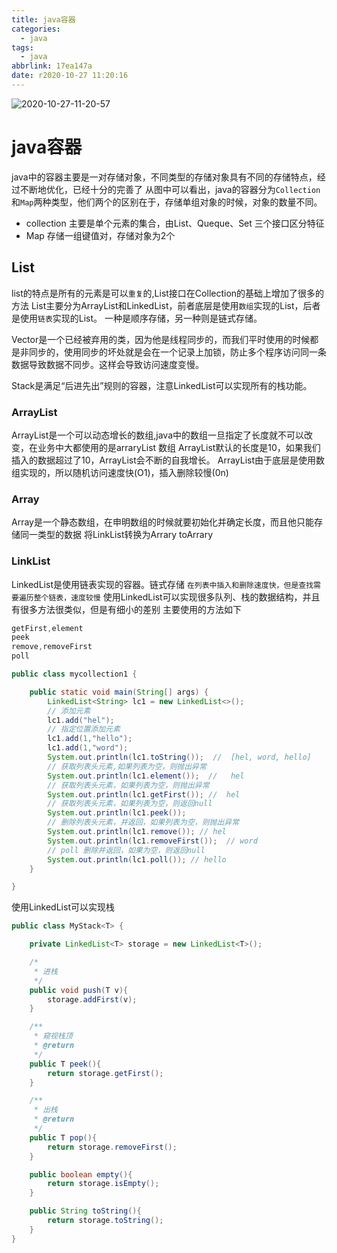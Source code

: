 ```yaml
---
title: java容器
categories:
  - java
tags:
  - java
abbrlink: 17ea147a
date: r2020-10-27 11:20:16
---
```


![2020-10-27-11-20-57](http://noback.upyun.com/2020-10-27-11-20-57.png)
<!-- more -->

# java容器
java中的容器主要是一对存储对象，不同类型的存储对象具有不同的存储特点，经过不断地优化，已经十分的完善了
从图中可以看出，java的容器分为`Collection`和`Map`两种类型，他们两个的区别在于，存储单组对象的时候，对象的数量不同。
- collection 主要是单个元素的集合，由List、Queque、Set 三个接口区分特征
- Map 存储一组键值对，存储对象为2个

## List
list的特点是所有的元素是可以`重复`的,List接口在Collection的基础上增加了很多的方法
List主要分为ArrayList和LinkedList，前者底层是使用`数组`实现的List，后者是使用`链表`实现的List。
一种是顺序存储，另一种则是链式存储。

Vector是一个已经被弃用的类，因为他是线程同步的，而我们平时使用的时候都是非同步的，使用同步的坏处就是会在一个记录上加锁，防止多个程序访问同一条数据导致数据不同步。这样会导致访问速度变慢。

Stack是满足“后进先出”规则的容器，注意LinkedList可以实现所有的栈功能。


###  ArrayList
ArrayList是一个可以动态增长的数组,java中的数组一旦指定了长度就不可以改变，在业务中大都使用的是arraryList 数组
ArrayList默认的长度是10，如果我们插入的数据超过了10，ArrayList会不断的自我增长。
ArrayList由于底层是使用数组实现的，所以随机访问速度快(O1)，插入删除较慢(0n)

### Array
Array是一个静态数组，在申明数组的时候就要初始化并确定长度，而且他只能存储同一类型的数据
将LinkList转换为Arrary toArrary

### LinkList
LinkedList是使用链表实现的容器。链式存储
`在列表中插入和删除速度快，但是查找需要遍历整个链表，速度较慢`
使用LinkedList可以实现很多队列、栈的数据结构，并且有很多方法很类似，但是有细小的差别
主要使用的方法如下
```java
getFirst,element
peek
remove,removeFirst
poll
```

```java
public class mycollection1 {

    public static void main(String[] args) {
        LinkedList<String> lc1 = new LinkedList<>();
        // 添加元素
        lc1.add("hel");
        // 指定位置添加元素
        lc1.add(1,"hello");
        lc1.add(1,"word");
        System.out.println(lc1.toString());  //  [hel, word, hello]
        // 获取列表头元素,如果列表为空，则抛出异常
        System.out.println(lc1.element());  //   hel
        // 获取列表头元素，如果列表为空，则抛出异常
        System.out.println(lc1.getFirst()); //  hel
        // 获取列表头元素，如果列表为空，则返回null
        System.out.println(lc1.peek());
        // 删除列表头元素，并返回，如果列表为空，则抛出异常
        System.out.println(lc1.remove()); // hel
        System.out.println(lc1.removeFirst());  // word
        // poll 删除并返回，如果为空，则返回null
        System.out.println(lc1.poll()); // hello
    }

}
```

使用LinkedList可以实现栈
```java
public class MyStack<T> {

    private LinkedList<T> storage = new LinkedList<T>();

    /*
     * 进栈
     */
    public void push(T v){
        storage.addFirst(v);
    }

    /**
     * 窥视栈顶
     * @return
     */
    public T peek(){
        return storage.getFirst();
    }

    /**
     * 出栈
     * @return
     */
    public T pop(){
        return storage.removeFirst();
    }

    public boolean empty(){
        return storage.isEmpty();
    }

    public String toString(){
        return storage.toString();
    }
}  
```